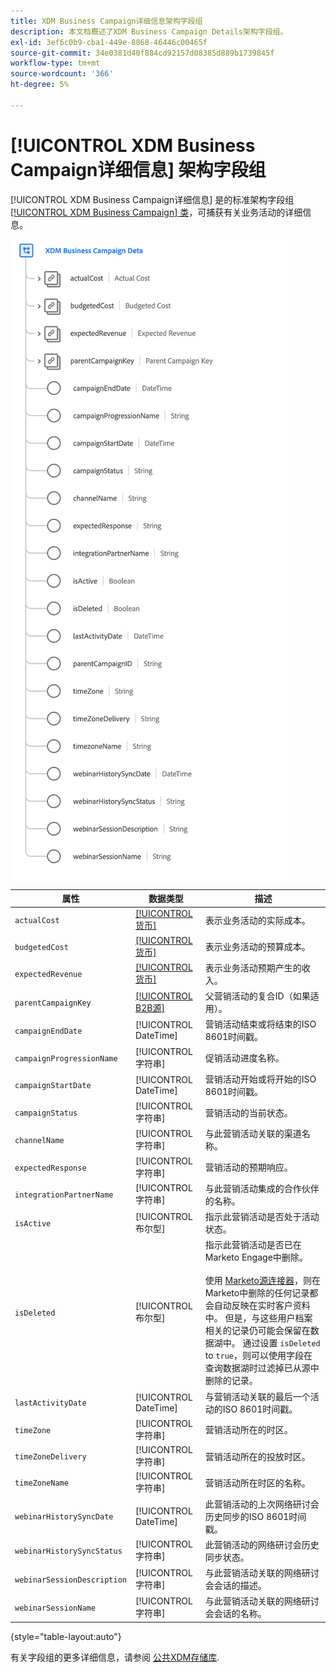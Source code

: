 ```yaml
---
title: XDM Business Campaign详细信息架构字段组
description: 本文档概述了XDM Business Campaign Details架构字段组。
exl-id: 3ef6c0b9-cba1-449e-8868-46446c00465f
source-git-commit: 34e0381d40f884cd92157d08385d889b1739845f
workflow-type: tm+mt
source-wordcount: '366'
ht-degree: 5%

---
```


# [!UICONTROL XDM Business Campaign详细信息] 架构字段组

[!UICONTROL XDM Business Campaign详细信息] 是的标准架构字段组 [[!UICONTROL XDM Business Campaign] 类](../../classes/b2b/business-campaign.md)，可捕获有关业务活动的详细信息。

![XDM Business Campaign Details字段组在UI中显示的结构](../../images/field-groups/b2b/business-campaign-details.png)

| 属性 | 数据类型 | 描述 |
| --- | --- | --- |
| `actualCost` | [[!UICONTROL 货币]](../../data-types/currency.md) | 表示业务活动的实际成本。 |
| `budgetedCost` | [[!UICONTROL 货币]](../../data-types/currency.md) | 表示业务活动的预算成本。 |
| `expectedRevenue` | [[!UICONTROL 货币]](../../data-types/currency.md) | 表示业务活动预期产生的收入。 |
| `parentCampaignKey` | [[!UICONTROL B2B源]](../../data-types/b2b-source.md) | 父营销活动的复合ID（如果适用）。 |
| `campaignEndDate` | [!UICONTROL DateTime] | 营销活动结束或将结束的ISO 8601时间戳。 |
| `campaignProgressionName` | [!UICONTROL 字符串] | 促销活动进度名称。 |
| `campaignStartDate` | [!UICONTROL DateTime] | 营销活动开始或将开始的ISO 8601时间戳。 |
| `campaignStatus` | [!UICONTROL 字符串] | 营销活动的当前状态。 |
| `channelName` | [!UICONTROL 字符串] | 与此营销活动关联的渠道名称。 |
| `expectedResponse` | [!UICONTROL 字符串] | 营销活动的预期响应。 |
| `integrationPartnerName` | [!UICONTROL 字符串] | 与此营销活动集成的合作伙伴的名称。 |
| `isActive` | [!UICONTROL 布尔型] | 指示此营销活动是否处于活动状态。 |
| `isDeleted` | [!UICONTROL 布尔型] | 指示此营销活动是否已在Marketo Engage中删除。<br><br>使用 [Marketo源连接器](../../../sources/connectors/adobe-applications/marketo/marketo.md)，则在Marketo中删除的任何记录都会自动反映在实时客户资料中。 但是，与这些用户档案相关的记录仍可能会保留在数据湖中。 通过设置 `isDeleted` to `true`，则可以使用字段在查询数据湖时过滤掉已从源中删除的记录。 |
| `lastActivityDate` | [!UICONTROL DateTime] | 与营销活动关联的最后一个活动的ISO 8601时间戳。 |
| `timeZone` | [!UICONTROL 字符串] | 营销活动所在的时区。 |
| `timeZoneDelivery` | [!UICONTROL 字符串] | 营销活动所在的投放时区。 |
| `timeZoneName` | [!UICONTROL 字符串] | 营销活动所在时区的名称。 |
| `webinarHistorySyncDate` | [!UICONTROL DateTime] | 此营销活动的上次网络研讨会历史同步的ISO 8601时间戳。 |
| `webinarHistorySyncStatus` | [!UICONTROL 字符串] | 此营销活动的网络研讨会历史同步状态。 |
| `webinarSessionDescription` | [!UICONTROL 字符串] | 与此营销活动关联的网络研讨会会话的描述。 |
| `webinarSessionName` | [!UICONTROL 字符串] | 与此营销活动关联的网络研讨会会话的名称。 |

{style=&quot;table-layout:auto&quot;}

有关字段组的更多详细信息，请参阅 [公共XDM存储库](https://github.com/adobe/xdm/blob/master/components/fieldgroups/campaign/campaign-details.schema.json).
